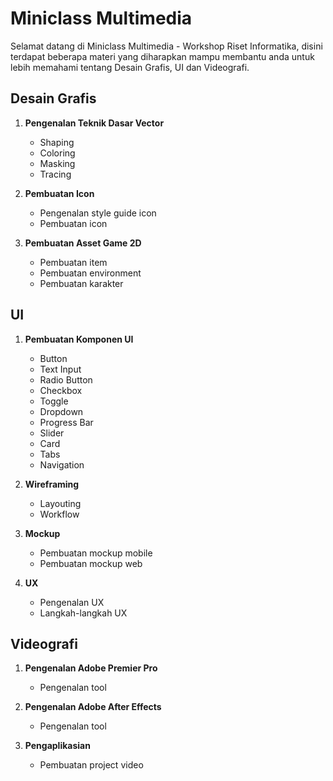 # Miniclass Multimedia

Selamat datang di Miniclass Multimedia - Workshop Riset Informatika, disini terdapat beberapa materi yang diharapkan mampu membantu 
anda untuk lebih memahami tentang Desain Grafis, UI dan Videografi.

## Desain Grafis

1.  **Pengenalan Teknik Dasar Vector**
    - Shaping 
    - Coloring
    - Masking
    - Tracing

2.  **Pembuatan Icon**
    - Pengenalan style guide icon
    - Pembuatan icon

3.  **Pembuatan Asset Game 2D**    
    - Pembuatan item
    - Pembuatan environment
    - Pembuatan karakter

## UI

1) **Pembuatan Komponen UI**
   - Button
   - Text Input
   - Radio Button
   - Checkbox
   - Toggle
   - Dropdown
   - Progress Bar
   - Slider
   - Card
   - Tabs
   - Navigation

2) **Wireframing**
   - Layouting 
   - Workflow

3) **Mockup**
   - Pembuatan mockup mobile 
   - Pembuatan mockup web 

4) **UX**
   - Pengenalan UX 
   - Langkah-langkah UX

## Videografi

1.  **Pengenalan Adobe Premier Pro**
    - Pengenalan tool

2.  **Pengenalan Adobe After Effects**
    - Pengenalan tool
    
3.  **Pengaplikasian**
    - Pembuatan project video